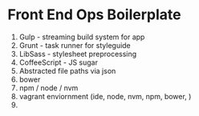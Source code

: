 # Front End Ops Boilerplate

  1. Gulp - streaming build system for app
  2. Grunt - task runner for styleguide 
  3. LibSass - stylesheet preprocessing
  4. CoffeeScript - JS sugar
  5. Abstracted file paths via json
  6. bower
  7. npm / node / nvm
  8. vagrant enviornment (ide, node, nvm, npm, bower, )
  9.  
